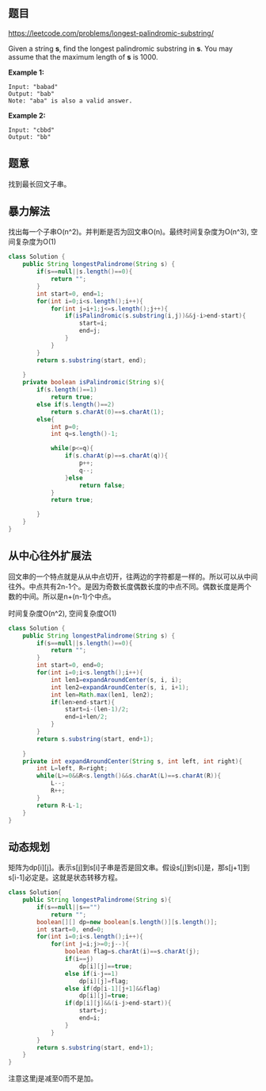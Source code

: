 ## 题目

https://leetcode.com/problems/longest-palindromic-substring/

Given a string **s**, find the longest palindromic substring in **s**. You may assume that the maximum length of **s** is 1000.

**Example 1:**

```
Input: "babad"
Output: "bab"
Note: "aba" is also a valid answer.
```

**Example 2:**

```
Input: "cbbd"
Output: "bb"
```



## 题意

找到最长回文子串。



## 暴力解法

找出每一个子串O(n^2)。并判断是否为回文串O(n)。最终时间复杂度为O(n^3), 空间复杂度为O(1)

```java
class Solution {
    public String longestPalindrome(String s) {
        if(s==null||s.length()==0){
            return "";
        }
        int start=0, end=1;
        for(int i=0;i<s.length();i++){
            for(int j=i+1;j<=s.length();j++){
                if(isPalindromic(s.substring(i,j))&&j-i>end-start){
                    start=i;
                    end=j;
                }
            }
        }
        return s.substring(start, end);
        
    }
    private boolean isPalindromic(String s){
        if(s.length()==1)
            return true;
        else if(s.length()==2)
            return s.charAt(0)==s.charAt(1);
        else{
            int p=0;
            int q=s.length()-1;

            while(p<=q){
                if(s.charAt(p)==s.charAt(q)){
                    p++;
                    q--;
                }else
                    return false;
            }
            return true;

        }
    }
}
```





## 从中心往外扩展法

回文串的一个特点就是从从中点切开，往两边的字符都是一样的。所以可以从中间往外。中点共有2n-1个。是因为奇数长度偶数长度的中点不同。偶数长度是两个数的中间。所以是n+(n-1)个中点。

时间复杂度O(n^2),  空间复杂度O(1)

```java
class Solution {
    public String longestPalindrome(String s) {
        if(s==null||s.length()==0){
            return "";
        }
        int start=0, end=0;
        for(int i=0;i<s.length();i++){
            int len1=expandAroundCenter(s, i, i);
            int len2=expandAroundCenter(s, i, i+1);
            int len=Math.max(len1, len2);
            if(len>end-start){
                start=i-(len-1)/2;
                end=i+len/2;
            }
        }
        return s.substring(start, end+1);
        
    }
    private int expandAroundCenter(String s, int left, int right){
        int L=left, R=right;
        while(L>=0&&R<s.length()&&s.charAt(L)==s.charAt(R)){
            L--;
            R++;
        }
        return R-L-1;
    }
}
```





## 动态规划

矩阵为dp\[i]\[j]。表示s[j]到s[i]子串是否是回文串。假设s[j]到s[i]是，那s[j+1]到s[i-1]必定是。这就是状态转移方程。

```java
class Solution{
    public String longestPalindrome(String s){
        if(s==null||s=="")
            return "";
        boolean[][] dp=new boolean[s.length()][s.length()];
        int start=0, end=0;
        for(int i=0;i<s.length();i++){
            for(int j=i;j>=0;j--){
                boolean flag=s.charAt(i)==s.charAt(j);
                if(i==j)
                    dp[i][j]==true;
                else if(i-j==1)
                    dp[i][j]=flag;
                else if(dp[i-1][j+1]&&flag)
                    dp[i][j]=true;
                if(dp[i][j]&&(i-j>end-start)){
                    start=j;
                    end=i;
                }
            }
        }
        return s.substring(start, end+1);
    }
}
```

注意这里j是减至0而不是加。